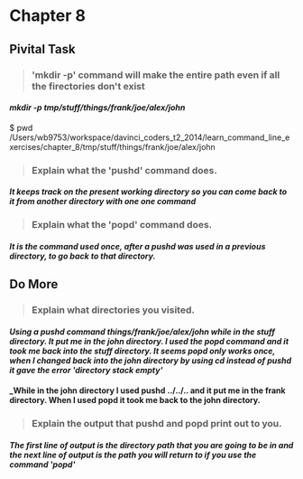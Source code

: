 # Chapter 8

## Pivital Task

>### 'mkdir -p' command will make the entire path even if all the firectories don't exist

#### _mkdir -p tmp/stuff/things/frank/joe/alex/john_  

$ pwd
/Users/wb9753/workspace/davinci_coders_t2_2014/learn_command_line_exercises/chapter_8/tmp/stuff/things/frank/joe/alex/john

>### Explain what the 'pushd' command does.

#### _It keeps track on the present working directory so you can come back to it from another directory with one one command_

>### Explain what the 'popd' command does.

#### _It is the command used once, after a pushd was used in a previous directory, to go back to that directory._

## Do More

>### Explain what directories you visited.

#### _Using a pushd command things/frank/joe/alex/john while in the stuff directory. It put me in the john directory. I used the popd command and it took me back into the stuff directory. It seems popd only works once, when I changed back into the john directory by using cd instead of pushd it gave the error 'directory stack empty'_

#### _While in the john directory I used pushd ../../.. and it put me in the frank directory. When I used popd it took me back to the john directory.

>### Explain the output that pushd and popd print out to you.

#### _The first line of output is the directory path that you are going to be in and the next line of output is the path you will return to if you use the command 'popd'_

